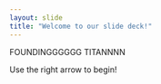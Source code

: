 ```yaml
---
layout: slide
title: "Welcome to our slide deck!"
---
```

FOUNDINGGGGGG TITANNNN

Use the right arrow to begin!
